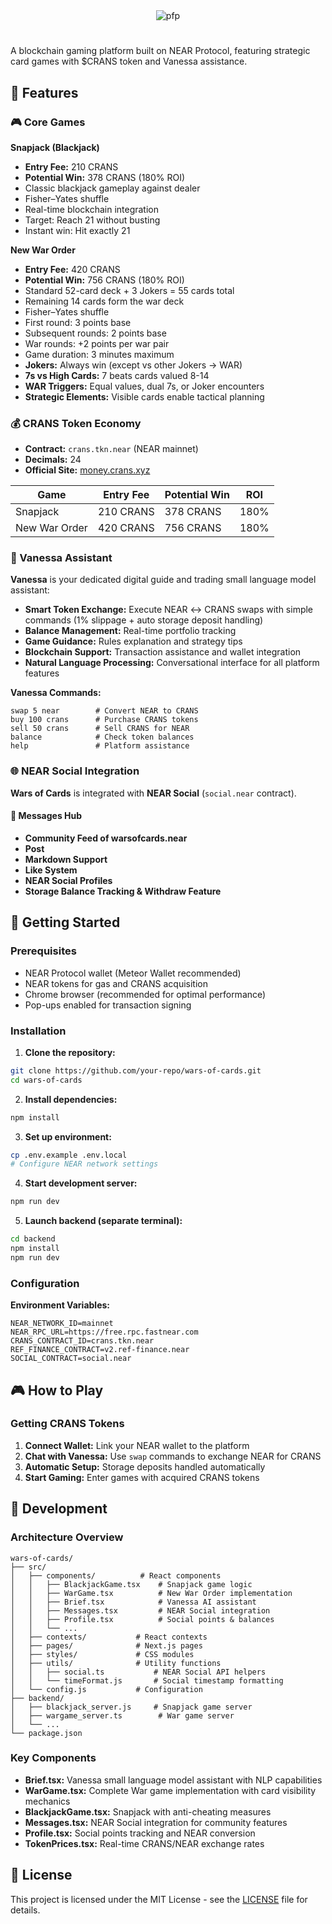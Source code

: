 <div align="center">
  <img src="https://github.com/user-attachments/assets/3fdfffb8-e826-45c1-9dcb-8fecbffb061a" alt="pfp">
</div>

# 

A blockchain gaming platform built on NEAR Protocol, featuring strategic card games with $CRANS token and Vanessa assistance.

## 🌟 Features

### 🎮 Core Games

**Snapjack (Blackjack)**
- **Entry Fee:** 210 CRANS
- **Potential Win:** 378 CRANS (180% ROI)
- Classic blackjack gameplay against dealer
- Fisher–Yates shuffle 
- Real-time blockchain integration
- Target: Reach 21 without busting
- Instant win: Hit exactly 21

**New War Order**
- **Entry Fee:** 420 CRANS  
- **Potential Win:** 756 CRANS (180% ROI)
- Standard 52-card deck + 3 Jokers = 55 cards total
- Remaining 14 cards form the war deck
- Fisher–Yates shuffle
- First round: 3 points base
- Subsequent rounds: 2 points base
- War rounds: +2 points per war pair
- Game duration: 3 minutes maximum
- **Jokers:** Always win (except vs other Jokers → WAR)
- **7s vs High Cards:** 7 beats cards valued 8-14
- **WAR Triggers:** Equal values, dual 7s, or Joker encounters
- **Strategic Elements:** Visible cards enable tactical planning

### 💰 CRANS Token Economy

- **Contract:** `crans.tkn.near` (NEAR mainnet)
- **Decimals:** 24
- **Official Site:** [money.crans.xyz](https://money.crans.xyz/)

| Game | Entry Fee | Potential Win | ROI |
|------|-----------|---------------|-----|
| Snapjack | 210 CRANS | 378 CRANS | 180% |
| New War Order | 420 CRANS | 756 CRANS | 180% |

### 🤖 Vanessa Assistant

**Vanessa** is your dedicated digital guide and trading small language model assistant:

- **Smart Token Exchange:** Execute NEAR ↔ CRANS swaps with simple commands (1% slippage + auto storage deposit handling)
- **Balance Management:** Real-time portfolio tracking
- **Game Guidance:** Rules explanation and strategy tips
- **Blockchain Support:** Transaction assistance and wallet integration
- **Natural Language Processing:** Conversational interface for all platform features

**Vanessa Commands:**
```
swap 5 near        # Convert NEAR to CRANS
buy 100 crans      # Purchase CRANS tokens
sell 50 crans      # Sell CRANS for NEAR
balance            # Check token balances
help               # Platform assistance
```
### 🌐 NEAR Social Integration

**Wars of Cards** is integrated with **NEAR Social** (`social.near` contract).

#### 📱 Messages Hub
- **Community Feed of warsofcards.near** 
- **Post**
- **Markdown Support**
- **Like System**
- **NEAR Social Profiles**
- **Storage Balance Tracking & Withdraw Feature**
  
## 🚀 Getting Started

### Prerequisites
- NEAR Protocol wallet (Meteor Wallet recommended)
- NEAR tokens for gas and CRANS acquisition
- Chrome browser (recommended for optimal performance)
- Pop-ups enabled for transaction signing

### Installation

1. **Clone the repository:**
```bash
git clone https://github.com/your-repo/wars-of-cards.git
cd wars-of-cards
```

2. **Install dependencies:**
```bash
npm install
```

3. **Set up environment:**
```bash
cp .env.example .env.local
# Configure NEAR network settings
```

4. **Start development server:**
```bash
npm run dev
```

5. **Launch backend (separate terminal):**
```bash
cd backend
npm install
npm run dev
```

### Configuration

**Environment Variables:**
```env
NEAR_NETWORK_ID=mainnet
NEAR_RPC_URL=https://free.rpc.fastnear.com
CRANS_CONTRACT_ID=crans.tkn.near
REF_FINANCE_CONTRACT=v2.ref-finance.near
SOCIAL_CONTRACT=social.near
```

## 🎮 How to Play

### Getting CRANS Tokens

1. **Connect Wallet:** Link your NEAR wallet to the platform
2. **Chat with Vanessa:** Use `swap` commands to exchange NEAR for CRANS
3. **Automatic Setup:** Storage deposits handled automatically
4. **Start Gaming:** Enter games with acquired CRANS tokens

## 🔧 Development

### Architecture Overview

```
wars-of-cards/
├── src/
│   ├── components/          # React components
│   │   ├── BlackjackGame.tsx    # Snapjack game logic
│   │   ├── WarGame.tsx          # New War Order implementation
│   │   ├── Brief.tsx            # Vanessa AI assistant
│   │   ├── Messages.tsx         # NEAR Social integration
│   │   ├── Profile.tsx          # Social points & balances
│   │   └── ...
│   ├── contexts/           # React contexts
│   ├── pages/              # Next.js pages
│   ├── styles/             # CSS modules
│   ├── utils/              # Utility functions
│   │   ├── social.ts           # NEAR Social API helpers
│   │   └── timeFormat.js       # Social timestamp formatting
│   └── config.js           # Configuration
├── backend/
│   ├── blackjack_server.js     # Snapjack game server
│   ├── wargame_server.ts        # War game server
│   └── ...
└── package.json
```

### Key Components

- **Brief.tsx:** Vanessa small language model assistant with NLP capabilities
- **WarGame.tsx:** Complete War game implementation with card visibility mechanics
- **BlackjackGame.tsx:** Snapjack with anti-cheating measures
- **Messages.tsx:** NEAR Social integration for community features
- **Profile.tsx:** Social points tracking and NEAR conversion
- **TokenPrices.tsx:** Real-time CRANS/NEAR exchange rates

## 📄 License

This project is licensed under the MIT License - see the [LICENSE](https://github.com/RebelsBlocks/Wars-Of-Cards/blob/main/License) file for details.
